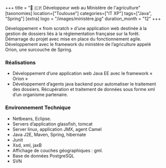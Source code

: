 +++
title = "🌱 🇨🇵 Développeur web au Ministère de l'agriculture"
[taxonomies]
location=["Toulouse"]
categories=["IT XP"]
tags=["Java", "Spring"]
[extra]
logo = "/images/ministère.jpg"
duration_month = "12"
+++

Développement « from scratch » d’une application web destinée à la gestion de dossiers liés à la réglementation française sur la forêt. Démarrage du projet avec mise en place du fonctionnement agile. Développement avec le framework du ministère de l’agriculture appelé Orion, une surcouche de Spring.

<!-- more -->

### Réalisations

- Développement d’une application web Java EE avec le framework « Orion »
- Développement d’agents java backend pour automatiser le traitement des dossiers. Récupération et traitement de données sous forme xml d’un organisme partenaire.

### Environnement Technique

- Netbeans, Eclipse.
- Servers d’application glassfish, tomcat
- Server linux, application JMX, agent Camel
- Java J2E, Maven, Spring, hibernate
- Junit
- Xsd, xml, jaxB
- Affichage de couches géographiques : gml.
- Base de données PostgreSQL
- SVN
